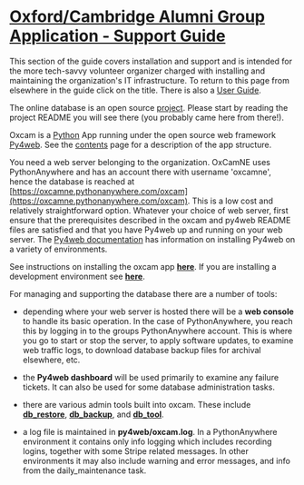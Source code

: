 # [Oxford/Cambridge Alumni Group Application - Support Guide](index.md)

This section of the guide covers installation and support and is intended for the more tech-savvy volunteer organizer charged with installing and maintaining the organization's IT infrastructure. To return to this page from elsewhere in the guide click on the title. There is also a [User Guide](index.md).

The online database is an open source [project](https://github.com/oxcamne/oxcam). Please start by reading the project README you will see there (you probably came here from there!).

 Oxcam is a [Python](https://www.python.org) App running under the open source web framework [Py4web](https://github.com/web2py/py4web). See the [contents](contents.md) page for a description of the app structure.

You need a web server belonging to the organization. OxCamNE uses PythonAnywhere and has an account there with username 'oxcamne', hence the database is reached at [https://oxcamne.pythonanywhere.com/oxcam](https://oxcamne.pythonanywhere.com/oxcam). This is a low cost and relatively straightforward option. Whatever your choice of web server, first ensure that the prerequisites described in the oxcam and py4web README files are satisfied and that you have Py4web up and running on your web server. The [Py4web documentation](https://py4web.com/_documentation) has information on installing Py4web on a variety of environments.

See instructions on installing the oxcam app [**here**](install). If you are installing a development environment see [**here**](development_install.md).

For managing and supporting the database there are a number of tools:

- depending where your web server is hosted there will be a **web console** to handle its basic operation. In the case of PythonAnywhere, you reach this by logging in to the groups PythonAnywhere account. This is where you go to start or stop the server, to apply software updates, to examine web traffic logs, to download database backup files for archival elsewhere, etc.

- the **Py4web dashboard** will be used primarily to examine any failure tickets. It can also be used for some database administration tasks.

- there are various admin tools built into oxcam. These include [**db_restore**](db_restore.md), [**db_backup**](db_backup.md), and [**db_tool**](db_tool.md).

- a log file is maintained in **py4web/oxcam.log**. In a PythonAnywhere environment it contains only info logging which includes recording logins, together with some Stripe related messages. In other environments it may also include warning and error messages, and info from the daily_maintenance task.
